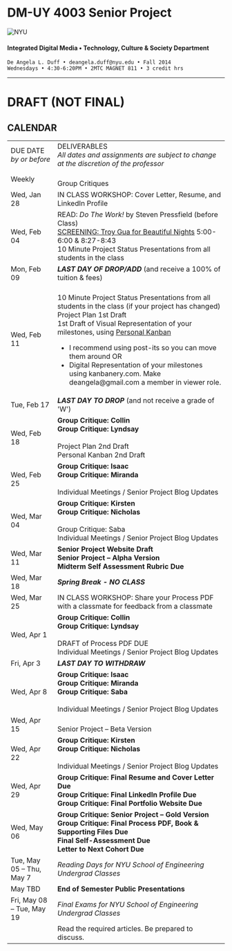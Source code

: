 # DM-UY 4003 Senior Project

![NYU](http://ws2.polishedsolid.com/de/nyu_soe_logo.png)
#### Integrated Digital Media • Technology, Culture & Society Department 

    De Angela L. Duff • deangela.duff@nyu.edu • Fall 2014 
    Wednesdays • 4:30-6:20PM • 2MTC MAGNET 811 • 3 credit hrs

---

# DRAFT (NOT FINAL)

## CALENDAR


<table>
<tr>
    <td>DUE DATE<br>
    <i>by or before</i></td>
    <td>DELIVERABLES<br><i>All dates and assignments are subject to change at the discretion of the professor</i></td>
   
</tr>
<tr>
    <td>Weekly</td>
    <td><br>Group Critiques</td>    
</tr>
<tr>
    <td>Wed, Jan 28</td>
    <td>IN CLASS WORKSHOP: Cover Letter, Resume, and LinkedIn Profile</td>  
</tr>
<tr>
    <td>Wed, Feb 04</td>
    <td>READ: <i>Do The Work!</i> by Steven Pressfield (before Class)<br><a href="http://www.youtube.com/watch?v=9l5JhBL1VSA" target="_blank">SCREENING: Troy Gua for Beautiful Nights</a> 5:00-6:00 &amp; 8:27-8:43<br>10 Minute Project Status Presentations from all students in the class</td> 
</tr>
<tr>
    <td>Mon, Feb 09</td>
    <td><strong><i>LAST DAY OF DROP/ADD</i></strong> (and receive a 100% of tuition &amp; fees)</td> 
</tr>

<tr>
    <td>Wed, Feb 11</td>
    <td><br>10 Minute Project Status Presentations from all students in the class (if your project has changed)<br>Project Plan 1st Draft<br>1st Draft of Visual Representation of your milestones, using <a href="http://personalkanban.com" target="_blank">Personal Kanban</a> 
    <ul>
    <li>I recommend using post-its so you can move them around
    OR</li>
    <li>Digital Representation of your milestones using kanbanery.com. Make deangela@gmail.com a member in viewer role.</li>
    </ul></td> 
</tr>
<tr>
    <td>Tue, Feb 17</td>
    <td><strong><i>LAST DAY TO DROP</i></strong> (and not receive a grade of 'W')</td> 
</tr>
<tr>
    <td>Wed, Feb 18</td>
    <td><strong>Group Critique: Collin<br>Group Critique: Lyndsay</strong><br><br>Project Plan 2nd Draft<br>Personal Kanban 2nd Draft</td> 
</tr>
<tr>
    <td>Wed, Feb 25</td>
    <td><strong>Group Critique: Isaac<br>Group Critique: Miranda</strong><br><br>Individual Meetings / Senior Project Blog Updates</td> 
</tr>
<tr>
    <td>Wed, Mar 04</td>
    <td><strong>Group Critique: Kirsten<br>Group Critique: Nicholas</strong><br><br>Group Critique: Saba<br>Individual Meetings / Senior Project Blog Updates</td> 
</tr>
<tr>
    <td>Wed, Mar 11</td>
    <td><strong>Senior Project Website Draft<br>
    Senior Project – Alpha Version<br>Midterm Self Assessment Rubric Due</strong></td> 
</tr>
<tr>
    <td>Wed, Mar 18</td>
    <td><strong><i>Spring Break - NO CLASS</i></strong></td> 
</tr>
<tr>
    <td>Wed, Mar 25</td>
    <td>IN CLASS WORKSHOP: Share your Process PDF with a classmate for feedback from a classmate</td> 
</tr>
<tr>
    <td>Wed, Apr 1</td>
    <td><strong>Group Critique: Collin<br>Group Critique: Lyndsay</strong><br><br>DRAFT of Process PDF DUE<br>Individual Meetings / Senior Project Blog Updates</td> 
</tr>
<tr>
    <td>Fri, Apr 3</td>
    <td><strong><i>LAST DAY TO WITHDRAW</i></strong></td> 
</tr>

<tr>
    <td>Wed, Apr 8</td>
    <td><strong>Group Critique: Isaac<br>Group Critique: Miranda<br>Group Critique: Saba</strong><br><br>Individual Meetings / Senior Project Blog Updates</td> 
</tr>
<tr>
    <td>Wed, Apr 15</td>
    <td><br>Senior Project – Beta Version</td> 
</tr>
<tr>
    <td>Wed, Apr 22</td>
    <td><strong>Group Critique: Kirsten<br>Group Critique: Nicholas</strong><br><br>Individual Meetings / Senior Project Blog Updates</td> 
</tr>
<tr>
    <td>Wed, Apr 29</td>
    <td><strong>Group Critique: Final Resume and Cover Letter Due<br>
    Group Critique: Final LinkedIn Profile Due<br>
    Group Critique: Final Portfolio Website Due<br></strong></td> 
</tr>
<tr>
    <td>Wed, May 06</td>
    <td><strong>Group Critique: Senior Project – Gold Version<br>
    Group Critique: Final Process PDF, Book &amp; Supporting Files Due<br>
    Final Self-Assessment Due<br>
    Letter to Next Cohort Due</strong></td> 
</tr>
<tr>
    <td>Tue, May 05 – Thu, May 7</td>
    <td><i>Reading Days for NYU School of Engineering Undergrad Classes</i></td> 
</tr>
<tr>
    <td>May TBD</td>
    <td><strong>End of Semester Public Presentations</strong></td>
</tr>
<tr>
    <td>Fri, May 08 – Tue, May 19</td>
    <td><i>Final Exams for NYU School of Engineering Undergrad Classes</i></td> 
</tr>
<tr>
    <td></td>
    <td>Read the required articles. Be prepared to discuss.</td>   
</tr>
</table>



